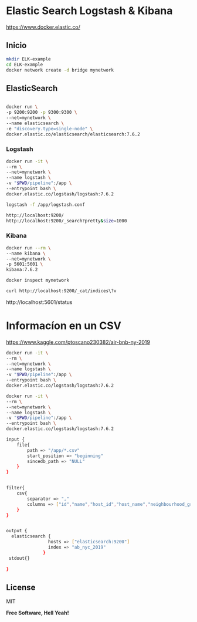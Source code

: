 # Elastic Search Logstash & Kibana

https://www.docker.elastic.co/



## Inicio
```bash
mkdir ELK-example
cd ELK-example
docker network create -d bridge mynetwork   
```



## ElasticSearch

```bash

docker run \
-p 9200:9200 -p 9300:9300 \
--net=mynetwork \
--name elasticsearch \
-e "discovery.type=single-node" \
docker.elastic.co/elasticsearch/elasticsearch:7.6.2
```

### Logstash 

```bash
docker run -it \
--rm \
--net=mynetwork \
--name logstash \
-v "$PWD/pipeline":/app \
--entrypoint bash \
docker.elastic.co/logstash/logstash:7.6.2 
```

```bash
logstash -f /app/logstash.conf
```



```bash
http://localhost:9200/
http://localhost:9200/_search?pretty&size=1000
```



### Kibana 

```bash
docker run --rm \
--name kibana \
--net=mynetwork \
-p 5601:5601 \
kibana:7.6.2
```

```bash
docker inspect mynetwork

curl http://localhost:9200/_cat/indices\?v

```

http://localhost:5601/status



# Informacíon en un CSV 

https://www.kaggle.com/ptoscano230382/air-bnb-ny-2019



```bash
docker run -it \
--rm \
--net=mynetwork \
--name logstash \
-v "$PWD/pipeline":/app \
--entrypoint bash \
docker.elastic.co/logstash/logstash:7.6.2 
```


```bash
docker run -it \
--rm \
--net=mynetwork \
--name logstash \
-v "$PWD/pipeline":/app \
--entrypoint bash \
docker.elastic.co/logstash/logstash:7.6.2 
```

```bash
input {
 	file{
		path => "/app/*.csv"
		start_position => "beginning"
		sincedb_path => "NULL"
	}
}


filter{
	csv{
		separator => ","
		columns => ["id","name","host_id","host_name","neighbourhood_group","neighbourhood","latitude","longitude","room_type","price","minimum_nights","number_of_reviews","last_review","reviews_per_month","calculated_host_listings_count","availability_365"]
	}
}


output {
  elasticsearch {
			    hosts => ["elasticsearch:9200"]
			    index => "ab_nyc_2019"
			  }
 stdout{}
 
}

```



License
----

MIT


**Free Software, Hell Yeah!**

